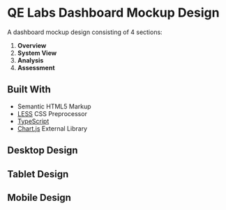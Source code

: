 # QE Labs Dashboard Mockup Design
A dashboard mockup design consisting of 4 sections:
1. **Overview**
2. **System View**
3. **Analysis**
4. **Assessment**

## Built With
- Semantic HTML5 Markup
- [LESS](https://lesscss.org/) CSS Preprocessor
- [TypeScript](https://www.typescriptlang.org/)
- [Chart.js](https://www.chartjs.org/) External Library

## Desktop Design


## Tablet Design


## Mobile Design